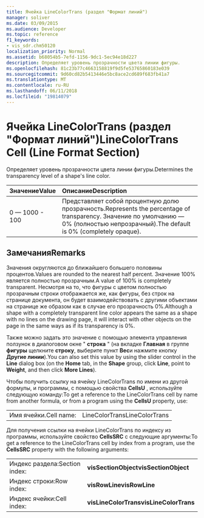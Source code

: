 ```yaml
---
title: Ячейка LineColorTrans (раздел "Формат линий")
manager: soliver
ms.date: 03/09/2015
ms.audience: Developer
ms.topic: reference
f1_keywords:
- vis_sdr.chm50120
localization_priority: Normal
ms.assetid: b68054b5-7efd-1156-9dc1-5ec94e18d227
description: Определяет уровень прозрачности цвета линии фигуры.
ms.openlocfilehash: 81c23b77c4663158819f9d5fe53765860183e039
ms.sourcegitcommit: 9d60cd82b5413446e5bc8ace2cd689f683fb41a7
ms.translationtype: MT
ms.contentlocale: ru-RU
ms.lasthandoff: 06/11/2018
ms.locfileid: "19814079"
---
```

# <a name="linecolortrans-cell-line-format-section"></a><span data-ttu-id="975a6-103">Ячейка LineColorTrans (раздел "Формат линий")</span><span class="sxs-lookup"><span data-stu-id="975a6-103">LineColorTrans Cell (Line Format Section)</span></span>

<span data-ttu-id="975a6-104">Определяет уровень прозрачности цвета линии фигуры.</span><span class="sxs-lookup"><span data-stu-id="975a6-104">Determines the transparency level of a shape's line color.</span></span>
  
|<span data-ttu-id="975a6-105">**Значение**</span><span class="sxs-lookup"><span data-stu-id="975a6-105">**Value**</span></span>|<span data-ttu-id="975a6-106">**Описание**</span><span class="sxs-lookup"><span data-stu-id="975a6-106">**Description**</span></span>|
|:-----|:-----|
|<span data-ttu-id="975a6-107">0 — 100</span><span class="sxs-lookup"><span data-stu-id="975a6-107">0 - 100</span></span>  <br/> |<span data-ttu-id="975a6-108">Представляет собой процентную долю прозрачность.</span><span class="sxs-lookup"><span data-stu-id="975a6-108">Represents the percentage of transparency.</span></span> <span data-ttu-id="975a6-109">Значение по умолчанию — 0% (полностью непрозрачный).</span><span class="sxs-lookup"><span data-stu-id="975a6-109">The default is 0% (completely opaque).</span></span>  <br/> |
   
## <a name="remarks"></a><span data-ttu-id="975a6-110">Замечания</span><span class="sxs-lookup"><span data-stu-id="975a6-110">Remarks</span></span>

<span data-ttu-id="975a6-111">Значения округляются до ближайшего большего половины процентов.</span><span class="sxs-lookup"><span data-stu-id="975a6-111">Values are rounded to the nearest half percent.</span></span> <span data-ttu-id="975a6-112">Значение 100% является полностью прозрачным.</span><span class="sxs-lookup"><span data-stu-id="975a6-112">A value of 100% is completely transparent.</span></span> <span data-ttu-id="975a6-113">Несмотря на то, что фигуры с цветом полностью прозрачным строки отображается же, как фигуры, без строк на странице документа, он будет взаимодействовать с другими объектами на странице же образом как в случае его прозрачность 0%.</span><span class="sxs-lookup"><span data-stu-id="975a6-113">Although a shape with a completely transparent line color appears the same as a shape with no lines on the drawing page, it will interact with other objects on the page in the same ways as if its transparency is 0%.</span></span> 
  
<span data-ttu-id="975a6-114">Также можно задать это значение с помощью элемента управления ползунок в диалоговом окне " **строка** " (на вкладке **Главная** в группе **фигуры** щелкните **строку**, выберите пункт **Вес**и нажмите кнопку **Другие линии**).</span><span class="sxs-lookup"><span data-stu-id="975a6-114">You can also set this value by using the slider control in the **Line** dialog box (on the **Home** tab, in the **Shape** group, click **Line**, point to **Weight**, and then click **More Lines**).</span></span>
  
<span data-ttu-id="975a6-115">Чтобы получить ссылку на ячейку LineColorTrans по имени из другой формулы, и программы, с помощью свойства **CellsU** , используйте следующую команду:</span><span class="sxs-lookup"><span data-stu-id="975a6-115">To get a reference to the LineColorTrans cell by name from another formula, or from a program using the **CellsU** property, use:</span></span> 
  
|||
|:-----|:-----|
|<span data-ttu-id="975a6-116">Имя ячейки.</span><span class="sxs-lookup"><span data-stu-id="975a6-116">Cell name:</span></span>  <br/> |<span data-ttu-id="975a6-117">LineColorTrans</span><span class="sxs-lookup"><span data-stu-id="975a6-117">LineColorTrans</span></span>  <br/> |
   
<span data-ttu-id="975a6-118">Для получения ссылки на ячейки LineColorTrans по индексу из программы, используйте свойство **CellsSRC** с следующие аргументы:</span><span class="sxs-lookup"><span data-stu-id="975a6-118">To get a reference to the LineColorTrans cell by index from a program, use the **CellsSRC** property with the following arguments:</span></span> 
  
|||
|:-----|:-----|
|<span data-ttu-id="975a6-119">Индекс раздела:</span><span class="sxs-lookup"><span data-stu-id="975a6-119">Section index:</span></span>  <br/> |<span data-ttu-id="975a6-120">**visSectionObject**</span><span class="sxs-lookup"><span data-stu-id="975a6-120">**visSectionObject**</span></span> <br/> |
|<span data-ttu-id="975a6-121">Индекс строки:</span><span class="sxs-lookup"><span data-stu-id="975a6-121">Row index:</span></span>  <br/> |<span data-ttu-id="975a6-122">**visRowLine**</span><span class="sxs-lookup"><span data-stu-id="975a6-122">**visRowLine**</span></span> <br/> |
|<span data-ttu-id="975a6-123">Индекс ячейки:</span><span class="sxs-lookup"><span data-stu-id="975a6-123">Cell index:</span></span>  <br/> |<span data-ttu-id="975a6-124">**visLineColorTrans**</span><span class="sxs-lookup"><span data-stu-id="975a6-124">**visLineColorTrans**</span></span> <br/> |
   


